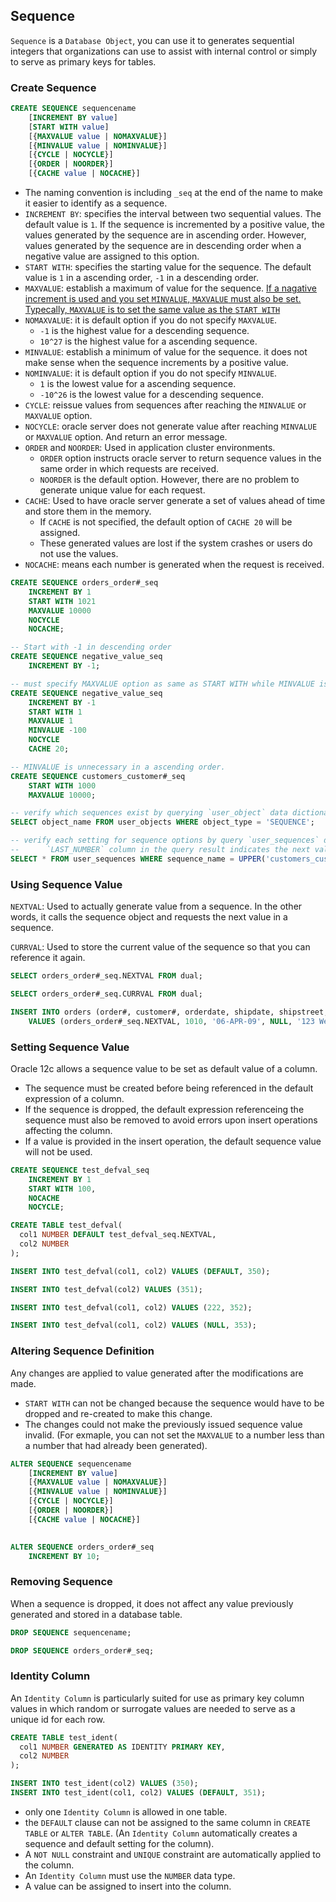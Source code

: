 ## Sequence

`Sequence` is a `Database Object`, you can use it to generates sequential integers that organizations can use to assist with internal control or simply to serve as primary keys for tables.



### Create Sequence

```sql
CREATE SEQUENCE sequencename
	[INCREMENT BY value]
	[START WITH value]
	[{MAXVALUE value | NOMAXVALUE}]
	[{MINVALUE value | NOMINVALUE}]
	[{CYCLE | NOCYCLE}]
	[{ORDER | NOORDER}]
	[{CACHE value | NOCACHE}]
```

- The naming convention is including `_seq` at the end of the name to make it easier to identify as a sequence.
- `INCREMENT BY`: specifies the interval between two sequential values. The default value is `1`. If the sequence is incremented by a positive value, the values generated by the sequence are in ascending order. However, values generated by the sequence are in descending order when a negative value are assigned to this option.
- `START WITH`: specifies the starting value for the sequence. The default value is `1` in a ascending order, `-1` in a descending order.
- `MAXVALUE`: establish a maximum of value for the sequence. <u>If a nagative increment is used and you set `MINVALUE`, `MAXVALUE` must also be set. Typecally, `MAXVALUE` is to set the same value as the `START WITH`</u>
- `NOMAXVALUE`: it is default option if you do not specify `MAXVALUE`. 
  - `-1` is the highest value for a descending sequence.
  - `10^27` is the highest value for a ascending sequence.
- `MINVALUE`: establish a minimum of value for the sequence. it does not make sense when the sequence increments by a positive value.
- `NOMINVALUE`: it is default option if you do not specify `MINVALUE`.
  - `1` is the lowest value for a ascending sequence.
  - `-10^26` is the lowest value for a descending sequence.
- `CYCLE`:  reissue values from sequences after reaching the `MINVALUE` or `MAXVALUE` option.
- `NOCYCLE`: oracle server does not generate value after reaching `MINVALUE` or `MAXVALUE` option. And return an error message.
- `ORDER` and `NOORDER`: Used in application cluster environments.
  -  `ORDER` option instructs oracle server to return sequence values in the same order in which requests are received.
  - `NOORDER` is the default option. However, there are no problem to generate unique value for each request.
- `CACHE`: Used to have oracle server generate a set of values ahead of time and store them in the memory. 
  - If `CACHE` is not specified, the default option of `CACHE 20` will be assigned.
  - These generated values are lost if the system crashes or users do not use the values.
- `NOCACHE`:  means each number is generated when the request is received.

```sql
CREATE SEQUENCE orders_order#_seq
	INCREMENT BY 1
	START WITH 1021
	MAXVALUE 10000
	NOCYCLE
	NOCACHE;

-- Start with -1 in descending order
CREATE SEQUENCE negative_value_seq
	INCREMENT BY -1;

-- must specify MAXVALUE option as same as START WITH while MINVALUE is assigned in a descending order.
CREATE SEQUENCE negative_value_seq
	INCREMENT BY -1
	START WITH 1
	MAXVALUE 1
	MINVALUE -100
	NOCYCLE
	CACHE 20;

-- MINVALUE is unnecessary in a ascending order.
CREATE SEQUENCE customers_customer#_seq
	START WITH 1000
	MAXVALUE 10000;

-- verify which sequences exist by querying `user_object` data dictionary.
SELECT object_name FROM user_objects WHERE object_type = 'SEQUENCE';

-- verify each setting for sequence options by query `user_sequences` data dictionary.
--      `LAST_NUMBER` column in the query result indicates the next value to be assigned in a sequence created with `NOCACHE`.
SELECT * FROM user_sequences WHERE sequence_name = UPPER('customers_customer#_seq');
```



### Using Sequence Value

`NEXTVAL`: Used to actually generate value from a sequence. In the other words, it calls the sequence object and requests the next value in a sequence.

`CURRVAL`: Used to store the current value of the sequence so that you can reference it again.

```sql
SELECT orders_order#_seq.NEXTVAL FROM dual;

SELECT orders_order#_seq.CURRVAL FROM dual;

INSERT INTO orders (order#, customer#, orderdate, shipdate, shipstreet, shipcity, shipstate, shipzip)
	VALUES (orders_order#_seq.NEXTVAL, 1010, '06-APR-09', NULL, '123 West Main', 'ATLATA', 'GA', 30418);
```



### Setting  Sequence Value

Oracle 12c allows a sequence value to be set as default value of a column.

- The sequence must be created before being referenced in the default expression of a column.
- If the sequence is dropped, the default expression referenceing the sequence must also be removed to avoid errors upon insert operations affecting the column.
- If a value is provided in the insert operation, the default sequence value will not be used.

```sql
CREATE SEQUENCE test_defval_seq
	INCREMENT BY 1
	START WITH 100,
	NOCACHE
	NOCYCLE;

CREATE TABLE test_defval(
  col1 NUMBER DEFAULT test_defval_seq.NEXTVAL,
  col2 NUMBER
);

INSERT INTO test_defval(col1, col2) VALUES (DEFAULT, 350);

INSERT INTO test_defval(col2) VALUES (351);

INSERT INTO test_defval(col1, col2) VALUES (222, 352);

INSERT INTO test_defval(col1, col2) VALUES (NULL, 353);
```



### Altering Sequence Definition

Any changes are applied to value generated after the modifications are made.

- `START WITH` can not be changed because the sequence would have to be dropped and re-created to make this change.
- The changes could not make the previously issued sequence value invalid. (For exmaple, you can not set the `MAXVALUE` to a number less than a number that had already been generated).

```sql
ALTER SEQUENCE sequencename
	[INCREMENT BY value]
	[{MAXVALUE value | NOMAXVALUE}]
	[{MINVALUE value | NOMINVALUE}]
	[{CYCLE | NOCYCLE}]
	[{ORDER | NOORDER}]
	[{CACHE value | NOCACHE}]
	

ALTER SEQUENCE orders_order#_seq
	INCREMENT BY 10;
```



### Removing Sequence

When a sequence is dropped, it does not affect any value previously generated and stored in a database table.

```sql
DROP SEQUENCE sequencename;

DROP SEQUENCE orders_order#_seq;
```



### Identity Column

An `Identity Column` is particularly suited for use as primary key column values in which random or surrogate values are needed to serve as a unique id for each row.

```sql
CREATE TABLE test_ident(
  col1 NUMBER GENERATED AS IDENTITY PRIMARY KEY,
  col2 NUMBER
);

INSERT INTO test_ident(col2) VALUES (350);
INSERT INTO test_ident(col1, col2) VALUES (DEFAULT, 351);
```

- only one `Identity Column` is allowed in one table.
- the `DEFAULT` clause can not be assigned to the same column in `CREATE TABLE` or `ALTER TABLE`.  (An `Identity Column` automatically creates a sequence and default setting for the column).
- A `NOT NULL` constraint and `UNIQUE` constraint are automatically applied to the column.
- An `Identity Column` must use the `NUMBER` data type.
- A value can be assigned to insert into the column.

